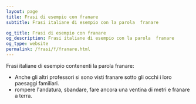 ```yaml
---
layout: page
title: Frasi di esempio con franare 
subtitle: Frasi italiane di esempio con la parola  franare

og_title: Frasi di esempio con franare 
og_description: Frasi italiane di esempio con la parola  franare
og_type: website
permalink: /frasi/f/franare.html
---
```


Frasi italiane di esempio contenenti la parola franare:


- Anche gli altri professori si sono visti franare sotto gli occhi i loro paesaggi familiari.
- rompere l'andatura, sbandare, fare ancora una ventina di metri e franare a terra.

